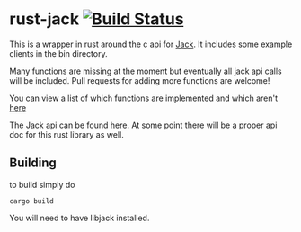 rust-jack [![Build Status](https://travis-ci.org/nicklan/rust-jack.svg?branch=master)](https://travis-ci.org/nicklan/rust-jack)
=========

This is a wrapper in rust around the c api for
[Jack](http://jackaudio.org/).  It includes some example clients in
the bin directory.

Many functions are missing at the moment but eventually all jack api
calls will be included.  Pull requests for adding more functions are
welcome!

You can view a list of which functions are implemented and which
aren't
[here](http://htmlpreview.github.io/?https://raw.githubusercontent.com/nicklan/rust-jack/master/funcs.html)

The Jack api can be found
[here](http://jackaudio.org/files/docs/html/index.html).
At some point there will be a proper api doc for this rust library as
well.

Building
--------
to build simply do

    cargo build


You will need to have libjack installed.
